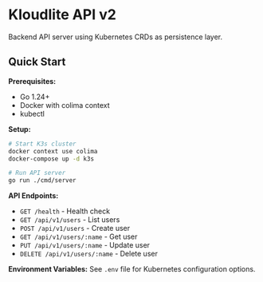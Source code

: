 # Kloudlite API v2

Backend API server using Kubernetes CRDs as persistence layer.

## Quick Start

**Prerequisites:**
- Go 1.24+
- Docker with colima context
- kubectl

**Setup:**
```bash
# Start K3s cluster
docker context use colima
docker-compose up -d k3s

# Run API server
go run ./cmd/server
```

**API Endpoints:**
- `GET /health` - Health check
- `GET /api/v1/users` - List users
- `POST /api/v1/users` - Create user
- `GET /api/v1/users/:name` - Get user
- `PUT /api/v1/users/:name` - Update user
- `DELETE /api/v1/users/:name` - Delete user

**Environment Variables:**
See `.env` file for Kubernetes configuration options.